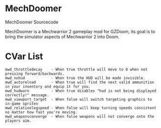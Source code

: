 # MechDoomer
 MechDoomer Sourcecode 
 
 MechDoomer is a Mechwarrior 2 gameplay mod for GZDoom, its goal is to bring the simulator
 aspects of Mechwarrior 2 into Doom.

# CVar List
	mwd_throttledecay    - When true throttle will move to 0 when not pressing forward/backwards.
	mwd_nohud            - When true the HUD will be made invisible.
	mwd_autoreload       - When true will find the next valid ammunition in your inventory and equip it for you.
	mwd_hudwarn          - When true disables "hud is not being displayed correctly!" message.
	mwd_viewport_target  - When false will switch targeting graphics to in-game sprites
	mwd_relativelegspeed - When false will keep turning speeds consistent no matter how fast you're moving.
	mwd_weaponsconverge  - When false weapons will not converge onto the players aim.
